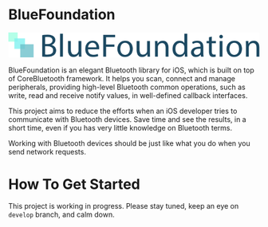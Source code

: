 # BlueFoundation

![BlueFoundation](docs/images/Logo.png)

BlueFoundation is an elegant Bluetooth library for iOS, which is built on top of CoreBluetooth framework. It helps you scan, connect and manage peripherals, providing high-level Bluetooth common operations, such as write, read and receive notify values, in well-defined callback interfaces.

This project aims to reduce the efforts when an iOS developer tries to communicate with Bluetooth devices. Save time and see the results, in a short time, even if you has very little knowledge on Bluetooth terms.

Working with Bluetooth devices should be just like what you do when you send network requests.

# How To Get Started

This project is working in progress. Please stay tuned, keep an eye on `develop` branch, and calm down.

